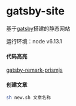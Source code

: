 # gatsby-site

基于[gatsby](https://github.com/gatsbyjs/gatsby-starter-default)搭建的静态网站

运行环境：node v6.13.1

#### 代码高亮
[gatsby-remark-prismjs](https://github.com/gatsbyjs/gatsby/tree/master/packages/gatsby-remark-prismjs#gatsby-remark-prismjs)

#### 创建文章
```bash
sh new.sh 文章名称
```
